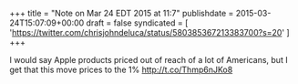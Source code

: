 +++
title = "Note on Mar 24 EDT 2015 at 11:7"
publishdate = 2015-03-24T15:07:09+00:00
draft = false
syndicated = [ 'https://twitter.com/chrisjohndeluca/status/580385367213383700?s=20' ]
+++

I would say Apple products priced out of reach of a lot of Americans, but I get that this move prices to the 1% http://t.co/Thmp6nJKo8
